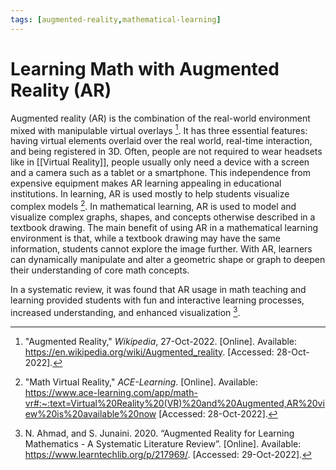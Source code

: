 ```yaml
---
tags: [augmented-reality,mathematical-learning]
---
```


# Learning Math with Augmented Reality (AR)

Augmented reality (AR) is the combination of the real-world environment mixed with manipulable virtual overlays [^1].  It has three essential features: having virtual elements overlaid over the real world, real-time interaction, and being registered in 3D. Often, people are not required to wear headsets like in [[Virtual Reality]], people usually only need a device with a screen and a camera such as a tablet or a smartphone. This independence from expensive equipment makes AR learning appealing in educational institutions.  In learning, AR is used mostly to help students visualize complex models [^2].  In mathematical learning, AR is used to model and visualize complex graphs, shapes, and concepts otherwise described in a textbook drawing.  The main benefit of using AR in a mathematical learning environment is that, while a textbook drawing may have the same information, students cannot explore the image further.  With AR, learners can dynamically manipulate and alter a geometric shape or graph to deepen their understanding of core math concepts.

In a systematic review, it was found that AR usage in math teaching and learning provided students with fun and interactive learning processes, increased understanding, and enhanced visualization [^3].

[^1]: "Augmented Reality," _Wikipedia_, 27-Oct-2022. \[Online\]. Available: https://en.wikipedia.org/wiki/Augmented_reality. \[Accessed: 28-Oct-2022\].
[^2]: "Math Virtual Reality," _ACE-Learning_. \[Online\]. Available: https://www.ace-learning.com/app/math-vr#:~:text=Virtual%20Reality%20(VR)%20and%20Augmented,AR%20view%20is%20available%20now \[Accessed: 28-Oct-2022\].
[^3]: N. Ahmad, and S. Junaini. 2020. “Augmented Reality for Learning Mathematics - A Systematic Literature Review”. \[Online\]. Available: https://www.learntechlib.org/p/217969/. \[Accessed: 29-Oct-2022\].